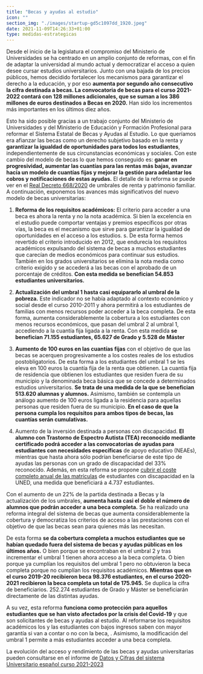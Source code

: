 ```yaml
---
title: "Becas y ayudas al estudio"
icon: ""
section_img: "./images/startup-gd5c1097dd_1920.jpeg"
date: 2021-11-09T14:26:33+01:00
type: medidas-estrategicas
---
```


Desde el inicio de la legislatura el compromiso del Ministerio de Universidades se ha centrado en un amplio conjunto de reformas, con el fin de adaptar la universidad al mundo actual y democratizar el acceso a quien desee cursar estudios universitarios. Junto con una bajada de los precios públicos, hemos decidido fortalecer los mecanismos para garantizar el derecho a la educación, y por eso __aumenta por segundo año consecutivo la cifra destinada a becas. La convocatoria de becas para el curso 2021-2022 contará con 128 millones adicionales, que se suman a los 386 millones de euros destinados a Becas en 2020.__ Han sido los incrementos más importantes en los últimos diez años.

Esto ha sido posible gracias a un trabajo conjunto del Ministerio de Universidades y del Ministerio de Educación y Formación Profesional para reformar el Sistema Estatal de Becas y Ayudas al Estudio. Lo que queríamos era afianzar las becas como un derecho subjetivo basado en la renta y __garantizar la igualdad de oportunidades para todos los estudiantes__, independientemente de sus circunstancias económicas y sociales. Con este cambio del modelo de becas lo que hemos conseguido es: __ganar en progresividad, aumentar las cuantías para las rentas más bajas, avanzar hacía un modelo de cuantías fijas y mejorar la gestión para adelantar los cobros y notificaciones de estas ayudas.__ El detalle de la reforma se puede ver en el [Real Decreto 668/2020](https://www.universidades.gob.es/portal/site/universidades/menuitem.21ef60083f296675105f2c10026041a0/?vgnextoid=83d2f0e374be9710VgnVCM1000001d04140aRCRD&vgnextchannel=e715f616e22c9710VgnVCM1000001d04140aRCRD#:~:text=Real%20Decreto%20668/2020) de umbrales de renta y patrimonio familiar. A continuación, exponemos los avances más significativos del nuevo modelo de becas universitarias:

 

1. __Reforma de los requisitos académicos:__ El criterio para acceder a una beca es ahora la renta y no la nota académica. Si bien la excelencia en el estudio puede comportar ventajas y premios específicos por otras vías, la beca es el mecanismo que sirve para garantizar la igualdad de oportunidades en el acceso a los estudios. s. De esta forma hemos revertido el criterio introducido en 2012, que endurecía los requisitos académicos expulsando del sistema de becas a muchos estudiantes que carecían de medios económicos para continuar sus estudios. También en los grados universitarios se elimina la nota media como criterio exigido y se accederá a las becas con el aprobado de un porcentaje de créditos. __Con esta medida se benefician 54.853 estudiantes universitarios.__

2. __Actualización del umbral 1 hasta casi equipararlo al umbral de la pobreza.__ Este indicador no se había adaptado al contexto económico y social desde el curso 2010-2011 y ahora permitirá a los estudiantes de familias con menos recursos poder acceder a la beca completa. De esta forma, aumenta considerablemente la cobertura a los estudiantes con menos recursos económicos, que pasan del umbral 2 al umbral 1, accediendo a la cuantía fija ligada a la renta. Con esta medida __se benefician 71.155 estudiantes, 65.627 de Grado y 5.528 de Máster__

3. __Aumento de 100 euros en las cuantías fijas__ con el objetivo de que las becas se acerquen progresivamente a los costes reales de los estudios postobligatorios. De esta forma a los estudiantes del umbral 1 se les eleva en 100 euros la cuantía fija de la renta que obtienen. La cuantía fija de residencia que obtienen los estudiantes que residen fuera de su municipio y la denominada beca básica que se concede a determinados estudios universitarios. __Se trata de una medida de la que se benefician 513.620 alumnas y alumnos.__ Asimismo, también se contempla un análogo aumento de 100 euros ligada a la residencia para aquellas personas que residen fuera de su municipio. __En el caso de que la persona cumpla los requisitos para ambos tipos de becas, las cuantías serán cumulativas.__

4. Aumento de la inversión destinada a personas con discapacidad. __El alumno con Trastorno de Espectro Autista (TEA) reconocido mediante certificado podrá acceder a las convocatorias de ayudas para estudiantes con necesidades específicas__ de apoyo educativo (NEAEs), mientras que hasta ahora sólo podrían beneficiarse de este tipo de ayudas las personas con un grado de discapacidad del 33% reconocido. Además, en esta reforma se propone [cubrir el coste completo anual de las matrículas](https://www.universidades.gob.es/portal/site/universidades/menuitem.21ef60083f296675105f2c10026041a0/?vgnextoid=83d2f0e374be9710VgnVCM1000001d04140aRCRD&vgnextchannel=e715f616e22c9710VgnVCM1000001d04140aRCRD#:~:text=cubrir%20el%20coste%20completo%20anual%20de%20las%20matr%C3%ADculas) de estudiantes con discapacidad en la UNED, una medida que beneficiará a 4.737 estudiantes.

Con el aumento de un 22% de la partida destinada a Becas y la actualización de los umbrales, __aumenta hasta casi el doble el número de alumnos que podrán acceder a una beca completa.__ Se ha realizado una reforma integral del sistema de becas que aumenta considerablemente la cobertura y democratiza los criterios de acceso a las prestaciones con el objetivo de que las becas sean para quienes más las necesitan.

De esta forma __se da cobertura completa a muchos estudiantes que se habían quedado fuera del sistema de becas y ayudas públicas en los últimos años.__ O bien porque se encontraban en el umbral 2 y tras incrementar el umbral 1 tienen ahora acceso a la beca completa. O bien porque ya cumplían los requisitos del umbral 1 pero no obtuvieron la beca completa porque no cumplían los requisitos académicos. __Mientras que en el curso 2019-20 recibieron beca 98.376 estudiantes, en el curso 2020-2021 recibieron la beca completa un total de 175.945.__ Se duplica la cifra de beneficiarios. 252.274 estudiantes de Grado y Máster se beneficiarán directamente de las distintas ayudas.

A su vez, esta reforma __funciona como protección para aquellos estudiantes que se han visto afectados por la crisis del Covid-19__ y que son solicitantes de becas y ayudas al estudio. Al reformarse los requisitos académicos los y las estudiantes con bajos ingresos saben con mayor garantía si van a contar o no con la beca, . Asimismo, la modificación del umbral 1 permite a más estudiantes acceder a una beca completa.

La evolución del acceso y rendimiento de las becas y ayudas universitarias pueden consultarse en el informe de [Datos y Cifras del sistema Universitario español curso 2021-2023](https://www.universidades.gob.es/portal/site/universidades/menuitem.21ef60083f296675105f2c10026041a0/?vgnextoid=83d2f0e374be9710VgnVCM1000001d04140aRCRD&vgnextchannel=e715f616e22c9710VgnVCM1000001d04140aRCRD#:~:text=Datos%20y%20Cifras%20del%20sistema%20Universitario%20espa%C3%B1ol%20curso%202021%2D2023)

 